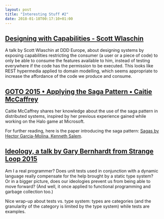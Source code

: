 ```yaml
---
layout: post
title: "Interesting Stuff #2"
date: 2018-01-18T00:17:10+01:00
---
```


## [Designing with Capabilities - Scott Wlaschin](https://www.youtube.com/watch?v=fi1FsDW1QeY)

A talk by Scott Wlaschin at DDD Europe, about designing systems by exposing capabilities restricting the consumer (a user or a piece of code) to only be able to consume the features available to him, instead of testing everywhere if the code has the permission to be executed. This looks like REST hypermedia applied to domain modelling, which seems appropriate to increase the affordance of the code we produce and consume.

## [GOTO 2015 • Applying the Saga Pattern • Caitie McCaffrey](https://www.youtube.com/watch?v=xDuwrtwYHu8)

Caitie McCaffrey shares her knowledge about the use of the saga pattern in distributed systems, inspired by her previous experience gained while working on the Halo game at Microsoft.

For further reading, here is the paper introducing the saga pattern: [Sagas by Hector Garcia-Molina, Kenneth Salem](https://www.cs.cornell.edu/andru/cs711/2002fa/reading/sagas.pdf).

## [Ideology, a talk by Gary Bernhardt from Strange Loop 2015](https://www.destroyallsoftware.com/talks/ideology)

Am I a real programmer? Does unit tests used in conjunction with a dynamic language really compensate for the help brought by a static type system? Or in a bigger picture, does our ideologies prevent us from being able to move forward? (And well, it once applied to functional programming and garbage collection too.)

Nice wrap-up about tests vs. type system: types are categories (and the granularity of the category is limited by the type system) while tests are examples.
